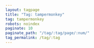 ```yaml
---
layout: tagpage
title: "Tag: tampermonkey"
tag: tampermonkey
robots: noindex
paginate: 10
paginate_path: "/tag/:tag/page/:num/"
tag_permalink: /tag/:tag
---
```

